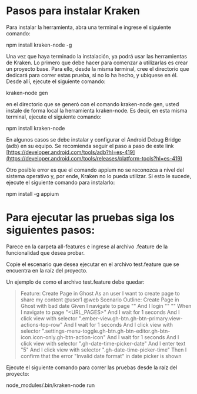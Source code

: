 # Pasos para instalar Kraken

Para instalar la herramienta, abra una terminal e ingrese el siguiente comando:

npm install kraken-node -g

Una vez que haya terminado la instalación, ya podrá usar las herramientas de Kraken. Lo primero que debe hacer para comenzar a utilizarlas es crear un proyecto base. Para ello, desde la misma terminal, cree el directorio que dedicará para correr estas prueba, si no lo ha hecho, y ubíquese en él. Desde allí, ejecute el siguiente comando:

kraken-node gen

en el directorio que se generó con el comando kraken-node gen, usted instale de forma local la herramienta kraken-node. Es decir, en esta misma terminal, ejecute el siguiente comando:

npm install kraken-node

En algunos casos se debe instalar y configurar el Android Debug Bridge (adb) en su equipo.
Se recomienda seguir el paso a paso de este link [https://developer.android.com/tools/adb?hl=es-419](https://developer.android.com/tools/releases/platform-tools?hl=es-419)

Otro posible error es que el comando appium no se reconozca a nivel del sistema operativo y, por ende, Kraken no lo pueda utilizar. Si esto le sucede, ejecute el siguiente comando para instalarlo:

npm install -g appium

# Para ejecutar las pruebas siga los siguientes pasos:

Parece en la carpeta all-features e ingrese al archivo .feature de la funcionalidad que desea probar.

Copie el escenario que desea ejecutar en el archivo test.feature que se encuentra en la raíz del proyecto. 

Un ejemplo de como el archivo test.feature debe quedar:
> Feature: Create Page in Ghost
  As an user I want to create page to share my content 
  @user1 @web
  Scenario Outline: Create Page in Ghost with bad date
    Given I navigate to page "<URL>"
    And I login "<USERNAME1>" "<PASSWORD1>"
    When I navigate to page "<URL_PAGES>"
    And I wait for 1 seconds
    And I click view with selector ".ember-view.gh-btn.gh-btn-primary.view-actions-top-row"
    And I wait for 1 seconds
    And I click view with selector ".settings-menu-toggle.gh-btn.gh-btn-editor.gh-btn-icon.icon-only.gh-btn-action-icon"
    And I wait for 1 seconds
    And I click view with selector ".gh-date-time-picker-date"
    And I enter text "5"
    And I click view with selector ".gh-date-time-picker-time"
    Then I confirm that the error "Invalid date format" in date picker is shown



Ejecute el siguiente comando para correr las pruebas desde la raíz del proyecto:

 node_modules/.bin/kraken-node run 
 

